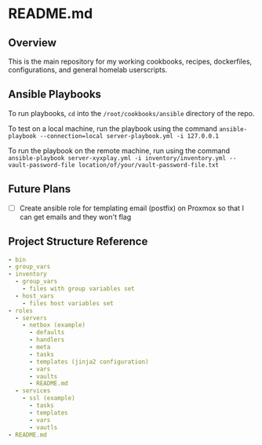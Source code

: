# README.md

## Overview

This is the main repository for my working cookbooks, recipes, dockerfiles, configurations, and general homelab userscripts.

## Ansible Playbooks

To run playbooks, `cd` into the `/root/cookbooks/ansible` directory of the repo.

To test on a local machine, run the playbook using the command `ansible-playbook --connection=local server-playbook.yml -i 127.0.0.1`

To run the playbook on the remote machine, run using the command `ansible-playbook server-xyxplay.yml -i inventory/inventory.yml --vault-password-file location/of/your/vault-password-file.txt`

## Future Plans

- [ ] Create ansible role for templating email (postfix) on Proxmox so that I can get emails and they won't flag

## Project Structure Reference

```yaml
- bin
- group_vars
- inventory
  - group_vars
    - files with group variables set
  - host_vars
    - files host variables set
- roles
  - servers
    - netbox (example)
      - defaults
      - handlers
      - meta
      - tasks
      - templates (jinja2 configuration)
      - vars
      - vaults
      - README.md
  - services
    - ssl (example)
      - tasks
      - templates
      - vars
      - vautls
- README.md
```
